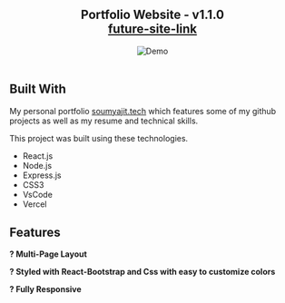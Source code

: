 <h2 align="center">
  Portfolio Website - v1.1.0<br/>
  <a href="http://{future-site-link}/" target="_blank">future-site-link</a>
</h2>
<div align="center">
  <img alt="Demo" src="./Images/{future-image-link}" />
</div>

<br/>

## Built With

My personal portfolio <a href="http://soumya-jit.tech/" target="_blank">soumyajit.tech</a> which features some of my github projects as well as my resume and technical skills.<br/>

This project was built using these technologies.

- React.js
- Node.js
- Express.js
- CSS3
- VsCode
- Vercel

## Features

**? Multi-Page Layout**

**? Styled with React-Bootstrap and Css with easy to customize colors**

**? Fully Responsive**
